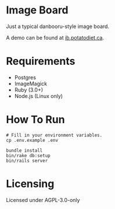 # Image Board
Just a typical danbooru-style image board.

A demo can be found at [ib.potatodiet.ca](https://ib.potatodiet.ca).

# Requirements
* Postgres
* ImageMagick
* Ruby (3.0+)
* Node.js (Linux only)

# How To Run
    # Fill in your environment variables.
    cp .env.example .env

    bundle install
    bin/rake db:setup
    bin/rails server

# Licensing
Licensed under AGPL-3.0-only
